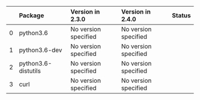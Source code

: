 <!-- markdown-link-check-disable -->

|    | Package             | Version in 2.3.0     | Version in 2.4.0     | Status   |
|---:|:--------------------|:---------------------|:---------------------|:---------|
|  0 | python3.6           | No version specified | No version specified |          |
|  1 | python3.6-dev       | No version specified | No version specified |          |
|  2 | python3.6-distutils | No version specified | No version specified |          |
|  3 | curl                | No version specified | No version specified |          |